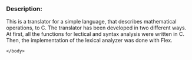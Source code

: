 <html>
	<head>
		<meta http-equiv="Content-Type" content="text/html; charset=UTF-8">
	</head>
	<body>
		<h3>Description:</h3>
		<p>
		This is a translator for a simple language, that describes mathematical operations, to C. The translator has been developed
		in two different ways. At first, all the functions for lectical and syntax analysis were written in C. Then,
		the implementation of the lexical analyzer was done with Flex.
		</p>

		
	</body>
</html>
